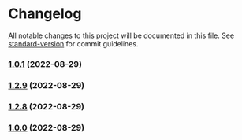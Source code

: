 # Changelog

All notable changes to this project will be documented in this file. See [standard-version](https://github.com/conventional-changelog/standard-version) for commit guidelines.

### [1.0.1](https://github.com/Kirolos-kr7/Webflix/compare/v1.2.9...v1.0.1) (2022-08-29)

### [1.2.9](https://github.com/Kirolos-kr7/Webflix/compare/v1.2.8...v1.2.9) (2022-08-29)

### [1.2.8](https://github.com/Kirolos-kr7/Webflix/compare/v1.2.7...v1.2.8) (2022-08-29)

### [1.0.0]() (2022-08-29)

